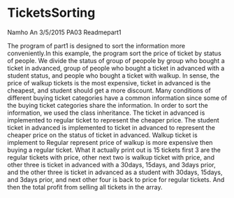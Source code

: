 # TicketsSorting
Namho An
3/5/2015
PA03
Readmepart1


The program of part1 is designed to sort the information more conveniently.In this example, the program sort the price of ticket by status of people. We divide the status of group of peopole by group who bought a ticket in advanced, group of people who bought a ticket in advanced with a student status, and people who bought a ticket with walkup. In sense, the price of walkup tickets is the most expensive, ticket in advanced is the cheapest, and student should get a more discount. Many conditions of different buying ticket categories have a common information since some of the buying ticket categories share the information. In order to sort the information, we used the class inheritance. The ticket in advanced is implemented to regular ticket to represent the cheaper price. The student ticket in advanced is implemented to ticket in advanced to represent the cheaper price on the status of ticket in advanced. Walkup ticket is implement to Regular represent price of walkup is more expensive then buying a regular ticket.  What it actually print out is 15 tickets first 3 are the regular tickets with price, other next two is walkup ticket with price, and other three is ticket in advanced with a 30days, 15days, and 3days prior, and the other three is ticket in advanced as a student with 30days, 15days, and 3days prior, and next other four is back to price for regular tickets. And then the total profit from selling all tickets in the array. 
